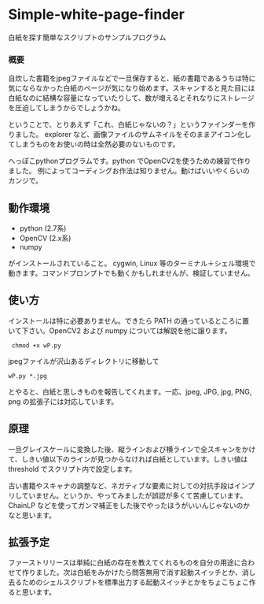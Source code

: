 # Simple-white-page-finder
白紙を探す簡単なスクリプトのサンプルプログラム

### 概要
 
 自炊した書籍をjpegファイルなどで一旦保存すると、紙の書籍であるうちは特に気にならなかった白紙のページが気になり始めます。スキャンすると見た目には白紙なのに結構な容量になっていたりして、数が増えるとそれなりにストレージを圧迫してしまうからでしょうかね。
 
 ということで、とりあえず「これ、白紙じゃないの？」というファインダーを作りました。
 explorer など、画像ファイルのサムネイルをそのままアイコン化してしまうものをお使いの時は全然必要のないものです。
 
 へっぽこpythonプログラムです。python でOpenCV2を使うための練習で作りました。
 例によってコーディングお作法は知りません。動けばいいやくらいのカンジで。
 
## 動作環境

* python (2.7系)
* OpenCV (2.x系)
* numpy 

 がインストールされていること。
 cygwin, Linux 等のターミナル＋シェル環境で動きます。コマンドプロンプトでも動くかもしれませんが、検証していません。
 
## 使い方

 インストールは特に必要ありません。できたら PATH の通っているところに置いて下さい。OpenCV2 および numpy については解説を他に譲ります。
 
```
 chmod +x wP.py
```
 jpegファイルが沢山あるディレクトリに移動して
```
wP.py *.jpg
```
 とやると、白紙と思しきものを報告してくれます。一応、jpeg, JPG, jpg, PNG, png の拡張子には対応しています。
 
## 原理

 一旦グレイスケールに変換した後、縦ラインおよび横ラインで全スキャンをかけて、しきい値以下のラインが見つからなければ白紙としています。しきい値は threshold でスクリプト内で設定します。
 
 古い書籍やスキャナの調整など、ネガティブな要素に対しての対抗手段はインプリしていません。というか、やってみましたが誤認が多くて苦慮しています。
  ChainLP などを使ってガンマ補正をした後でやったほうがいいんじゃないのかなと思います。

## 拡張予定

ファーストリリースは単純に白紙の存在を教えてくれるものを自分の用途に合わせて作りました。次は白紙をみかけたら問答無用で消す起動スイッチとか、消し去るためのシェルスクリプトを標準出力する起動スイッチとかをちょこちょこ作ると思います。
